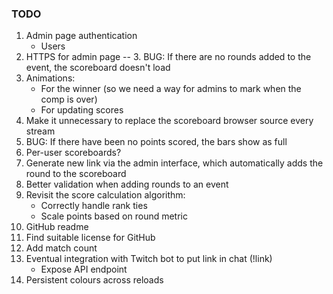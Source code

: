 ### TODO

1. Admin page authentication
   - Users
2. HTTPS for admin page
-- 3. BUG: If there are no rounds added to the event, the scoreboard doesn't load
4. Animations:
   - For the winner (so we need a way for admins to mark when the comp is over)
   - For updating scores 
5. Make it unnecessary to replace the scoreboard browser source every stream
6. BUG: If there have been no points scored, the bars show as full
7. Per-user scoreboards?
8. Generate new link via the admin interface, which automatically adds the round to the scoreboard
9. Better validation when adding rounds to an event
10. Revisit the score calculation algorithm:
    - Correctly handle rank ties
    - Scale points based on round metric
11. GitHub readme
12. Find suitable license for GitHub
13. Add match count
14. Eventual integration with Twitch bot to put link in chat (!link)
    - Expose API endpoint
15. Persistent colours across reloads
